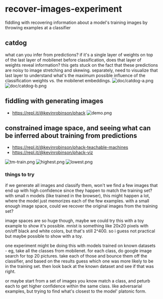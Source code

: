 # recover-images-experiment
fiddling with recovering information about a model's training images by throwing examples at a classifier

## catdog
what can you infer from predictions?  if it's a single layer of weights on top of the last layer of mobilenet before classification, does that layer of weights reveal information?  this gets stuck on the fact that these predictions are noisy to image stretching and skewing.  separately, need to visualize that last layer to understand what's the maximum possible influence of the classification weights vs. the mobilenet embeddings.
![doc/catdog-a.png](doc/catdog-a.png)
![doc/catdog-b.png](doc/catdog-b.png)

## fiddling with generating images
- https://repl.it/@kevinrobinson/phack
![demo.png](demo.png)

## constrained image space, and seeing what can be inferred about training from predictions
- https://repl.it/@kevinrobinson/phack-teachable-machines
- https://repl.it/@kevinrobinson/phack-viz

![tm-train.png](tm-train.png)
![highest.png](highest.png)
![lowest.png](lowest.png)

### things to try
if we generate all images and classify them, won't we find a few images that end up with high confidence since they happen to match the training set?  with small n models (like trained in the browser), this might happen a lot, where the model just memorizes each of the few examples.  with a small enough image space, could we recover the original images from the training set?

image spaces are so huge though, maybe we could try this with a toy example to show it's possible.  mnist is something like 20x20 pixels with on/off black and white colors, but that's still 2^400.  so i guess not practical but maybe possible to show with a toy.

one experiment might be doing this with models trained on known datasets - eg, take all the classes from mobilenet.  for each class, do google image search for top 20 pictures.  take each of those and bounce them off the classifier, and based on the results guess which one was more likely to be in the training set.  then look back at the known dataset and see if that was right.

or maybe start from a set of images you know match a class, and peturb each to get higher confidence within the same class.  like adversarial examples, but trying to find what's closest to the model' platonic form.
